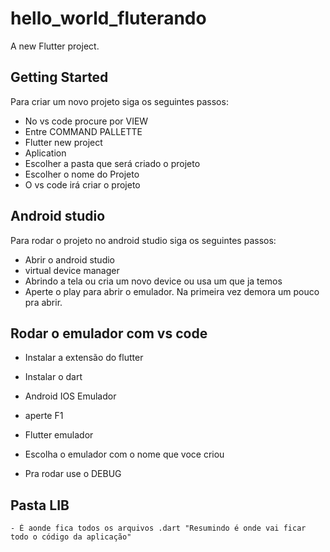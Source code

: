 # hello_world_fluterando

A new Flutter project.

## Getting Started

  Para criar um novo projeto siga os seguintes passos:
  - No vs code procure por VIEW
  - Entre COMMAND PALLETTE
  - Flutter new project
  - Aplication
  - Escolher a pasta que será criado o projeto
  - Escolher o nome do Projeto
  - O vs code irá criar o projeto

## Android studio

  Para rodar o projeto no android studio siga os seguintes passos:
  - Abrir o android studio
  - virtual device manager
  - Abrindo a tela ou cria um novo device ou usa um que ja temos
  - Aperte o play para abrir o emulador. Na primeira vez demora um pouco pra abrir.

## Rodar o emulador com vs code

  - Instalar a extensão do flutter
  - Instalar o dart
  - Android IOS Emulador
  - aperte F1
  - Flutter emulador
  - Escolha o emulador com o nome que voce criou

  - Pra rodar use o DEBUG

  ## Pasta LIB
    - É aonde fica todos os arquivos .dart "Resumindo é onde vai ficar todo o código da aplicação"
